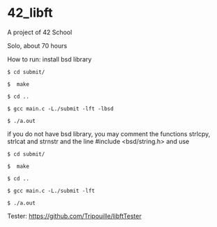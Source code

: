 # 42_libft
A project of 42 School

Solo, about 70 hours

How to run:
install bsd library

```$ cd submit/```

```$  make```

```$ cd ..```

```$ gcc main.c -L./submit -lft -lbsd```

```$ ./a.out```

if you do not have bsd library, you may comment the functions strlcpy, strlcat and strnstr and the line #include <bsd/string.h> and use

```$ cd submit/```

```$  make```

```$ cd ..```

```$ gcc main.c -L./submit -lft```

```$ ./a.out```

Tester: https://github.com/Tripouille/libftTester
